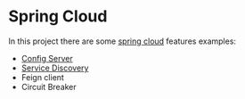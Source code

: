 # Spring Cloud

In this project there are some [spring cloud](https://cloud.spring.io/spring-cloud-static/spring-cloud) features examples:
* [Config Server](./config-server/README.md)
* [Service Discovery](./eureka-server/README.md)
* Feign client
* Circuit Breaker
